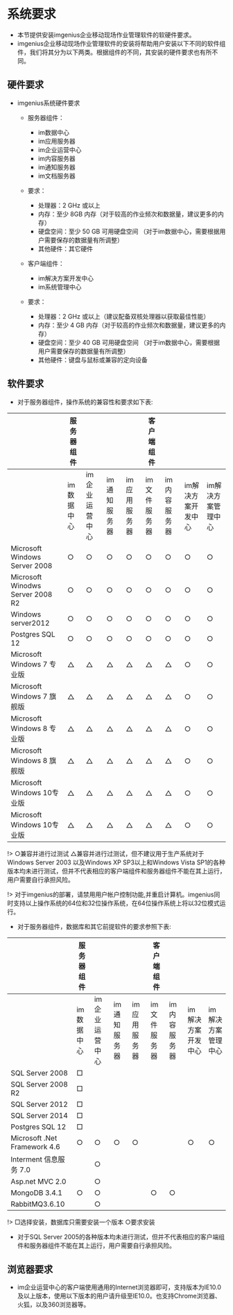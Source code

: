 # 系统要求

* 本节提供安装imgenius企业移动现场作业管理软件的软硬件要求。 
* imgenius企业移动现场作业管理软件的安装将帮助用户安装以下不同的软件组件，我们将其分为以下两类。根据组件的不同，其安装的硬件要求也有所不同。

## 硬件要求

* imgenius系统硬件要求
  * 服务器组件：
    * im数据中心
    * im应用服务器
    * im企业运营中心
    * im内容服务器
    * im通知服务器
    * im文档服务器
  * 要求：  
    * 处理器：2 GHz 或以上
    * 内存：至少 8GB 内存（对于较高的作业频次和数据量，建议更多的内存）
    * 硬盘空间：至少 50 GB 可用硬盘空间 （对于im数据中心，需要根据用户需要保存的数据量有所调整）
    * 其他硬件：其它硬件
  
  * 客户端组件：
    * im解决方案开发中心  
    * im系统管理中心
  * 要求：  
    * 处理器：2 GHz 或以上（建议配备双核处理器以获取最佳性能）
    * 内存：至少 4 GB 内存（对于较高的作业频次和数据量，建议更多的内存）
    * 硬盘空间：至少 40 GB 可用硬盘空间 （对于im数据中心，需要根据用户需要保存的数据量有所调整）
    * 其他硬件：键盘与鼠标或兼容的定向设备

## 软件要求

* 对于服务器组件，操作系统的兼容性和要求如下表:

|   | 服务器组件 | ||| 客户端组件|||| 
| --- | --- | --- |--- | --- | --- |--- |--- |--- | 
|  | im数据中心 | im企业运营中心 |im通知服务器 | im应用服务器 | im文件服务器 |im内容服务器 |im解决方案开发中心 | im解决方案管理中心 | 
| Microsoft Windows Server 2008 | ○ | ○ | ○ | ○ | ○ | ○ | ○ | ○ |
| Microsoft Winodws Server 2008 R2 | ○ | ○ | ○ | ○ | ○ | ○ | ○ | ○ |
| Windows server2012 | ○ | ○ | ○ | ○ | ○ | ○ | ○ | ○ |
| Postgres SQL 12 | ○ | ○ | ○ | ○ | ○ | ○ | ○ | ○ |
| Microsoft Windows 7 专业版 | △ | △ | △ | △ | △ | △ | ○ | ○ |
| Microsoft Windows 7 旗舰版 | △ | △ | △ | △ | △ | △ | ○ | ○ |
| Microsoft Windows 8 专业版 | △ | △ | △ | △ | △ | △ | ○ | ○ |
| Microsoft Windows 8 旗舰版 | △ | △ | △ | △ | △ | △ | ○ | ○ |
| Microsoft Windows 10专业版 | △ | △ | △ | △ | △ | △ | ○ | ○ |
| Microsoft Windows 10专业版 | △ | △ | △ | △ | △ | △ | ○ | ○ |

!> ○兼容并进行过测试 △兼容并进行过测试，但不建议用于生产系统对于Windows Server 2003 以及Windows XP SP3以上和Windows Vista SP1的各种版本均未进行测试，但并不代表相应的客户端组件和服务器组件不能在其上运行，用户需要自行承担风险。

!> 对于imgenius的部署，请禁用用户帐户控制功能,并重启计算机。imgenius同时支持以上操作系统的64位和32位操作系统，在64位操作系统上将以32位模式运行。

* 对于服务器组件，数据库和其它前提软件的要求参照下表:

|   | 服务器组件 | ||| 客户端组件|||| 
| --- | --- | --- |--- | --- | --- |--- |--- |--- | 
|  | im数据中心 | im企业运营中心 |im通知服务器 | im应用服务器 | im文件服务器 |im内容服务器 |im解决方案开发中心 | im解决方案管理中心 | 
| SQL Server 2008 | □ |  |  |  |  |  |  |  |
| SQL Server 2008 R2 | □ |  |  |  |  |  |  |  |
| SQL Server 2012 | □ |  |  |  |  |  |  |  |
| SQL Server 2014 | □ |  |  |  |  |  |  |  |
| Postgres SQL 12 | □ |  |  |  |  |  |  |  |
| Microsoft .Net Framework 4.6 | ○ | ○ | ○ | ○ |   | | ○| ○| 
| Interment 信息服务 7.0 |  | ○ |  |  |  |  |  |  |
| Asp.net MVC 2.0 |  | ○ |  |  |  |  |  |  |
| MongoDB 3.4.1 | ○ | ○ |  |  | ○ | ○ |  |  |
| RabbitMQ3.6.10 |  | ○ |  |  |  |  |  |  |


 !>  □选择安装，数据库只需要安装一个版本 ○要求安装

 * 对于SQL Server 2005的各种版本均未进行测试，但并不代表相应的客户端组件和服务器组件不能在其上运行，用户需要自行承担风险。 

## 浏览器要求

* im企业运营中心的客户端使用通用的Internet浏览器即可，支持版本为IE10.0及以上版本，使用以下版本的用户请升级至IE10.0。也支持Chrome浏览器、火狐，以及360浏览器等。
